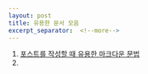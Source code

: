 ```yaml
---
layout: post
title: 유용한 문서 모음
excerpt_separator:  <!--more-->
---
```


1. [포스트를 작성할 때 유용한 마크다운 문법](http://blog.hyeyoonjung.com/2017/05/30/how-to-use-markdown/)
1.

